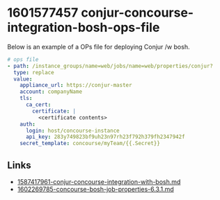 # 1601577457 conjur-concourse-integration-bosh-ops-file

Below is an example of a OPs file for deploying Conjur /w bosh.
```yaml
# ops file
- path: /instance_groups/name=web/jobs/name=web/properties/conjur?
  type: replace
  value:
    appliance_url: https://conjur-master
    account: companyName
    tls:
      ca_cert:
        certificate: |
          <certificate contents>
    auth:
      login: host/concourse-instance
      api_key: 283y749823bf9uh23n97rh23f792h379fh2347942f
    secret_template: concourse/myTeam/{{.Secret}}
```


## Links
- [1587417961-conjur-concourse-integration-with-bosh.md](1587417961-conjur-concourse-integration-with-bosh.md)
- [1602269785-concourse-bosh-job-properties-6.3.1.md](1602269785-concourse-bosh-job-properties-6.3.1.md)
